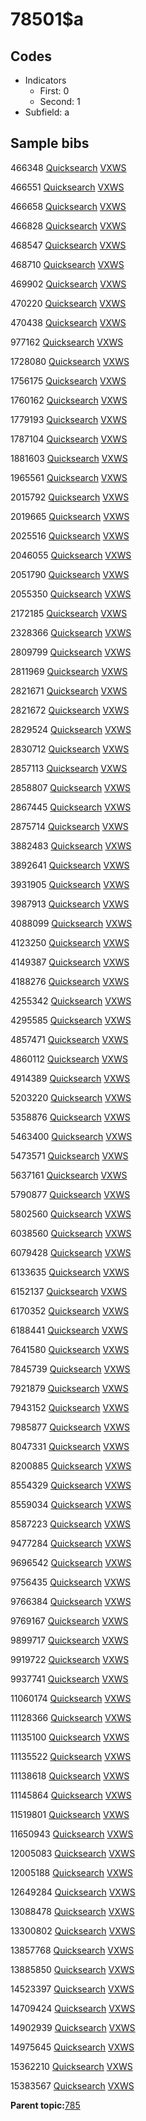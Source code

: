# 78501$a

## Codes

-   Indicators
    -   First: 0
    -   Second: 1
-   Subfield: a

## Sample bibs

466348 [Quicksearch](https://search.library.yale.edu/catalog/466348) [VXWS](http://prodorbis.library.yale.edu:7014/vxws/GetHoldingsService?bibId=466348)

466551 [Quicksearch](https://search.library.yale.edu/catalog/466551) [VXWS](http://prodorbis.library.yale.edu:7014/vxws/GetHoldingsService?bibId=466551)

466658 [Quicksearch](https://search.library.yale.edu/catalog/466658) [VXWS](http://prodorbis.library.yale.edu:7014/vxws/GetHoldingsService?bibId=466658)

466828 [Quicksearch](https://search.library.yale.edu/catalog/466828) [VXWS](http://prodorbis.library.yale.edu:7014/vxws/GetHoldingsService?bibId=466828)

468547 [Quicksearch](https://search.library.yale.edu/catalog/468547) [VXWS](http://prodorbis.library.yale.edu:7014/vxws/GetHoldingsService?bibId=468547)

468710 [Quicksearch](https://search.library.yale.edu/catalog/468710) [VXWS](http://prodorbis.library.yale.edu:7014/vxws/GetHoldingsService?bibId=468710)

469902 [Quicksearch](https://search.library.yale.edu/catalog/469902) [VXWS](http://prodorbis.library.yale.edu:7014/vxws/GetHoldingsService?bibId=469902)

470220 [Quicksearch](https://search.library.yale.edu/catalog/470220) [VXWS](http://prodorbis.library.yale.edu:7014/vxws/GetHoldingsService?bibId=470220)

470438 [Quicksearch](https://search.library.yale.edu/catalog/470438) [VXWS](http://prodorbis.library.yale.edu:7014/vxws/GetHoldingsService?bibId=470438)

977162 [Quicksearch](https://search.library.yale.edu/catalog/977162) [VXWS](http://prodorbis.library.yale.edu:7014/vxws/GetHoldingsService?bibId=977162)

1728080 [Quicksearch](https://search.library.yale.edu/catalog/1728080) [VXWS](http://prodorbis.library.yale.edu:7014/vxws/GetHoldingsService?bibId=1728080)

1756175 [Quicksearch](https://search.library.yale.edu/catalog/1756175) [VXWS](http://prodorbis.library.yale.edu:7014/vxws/GetHoldingsService?bibId=1756175)

1760162 [Quicksearch](https://search.library.yale.edu/catalog/1760162) [VXWS](http://prodorbis.library.yale.edu:7014/vxws/GetHoldingsService?bibId=1760162)

1779193 [Quicksearch](https://search.library.yale.edu/catalog/1779193) [VXWS](http://prodorbis.library.yale.edu:7014/vxws/GetHoldingsService?bibId=1779193)

1787104 [Quicksearch](https://search.library.yale.edu/catalog/1787104) [VXWS](http://prodorbis.library.yale.edu:7014/vxws/GetHoldingsService?bibId=1787104)

1881603 [Quicksearch](https://search.library.yale.edu/catalog/1881603) [VXWS](http://prodorbis.library.yale.edu:7014/vxws/GetHoldingsService?bibId=1881603)

1965561 [Quicksearch](https://search.library.yale.edu/catalog/1965561) [VXWS](http://prodorbis.library.yale.edu:7014/vxws/GetHoldingsService?bibId=1965561)

2015792 [Quicksearch](https://search.library.yale.edu/catalog/2015792) [VXWS](http://prodorbis.library.yale.edu:7014/vxws/GetHoldingsService?bibId=2015792)

2019665 [Quicksearch](https://search.library.yale.edu/catalog/2019665) [VXWS](http://prodorbis.library.yale.edu:7014/vxws/GetHoldingsService?bibId=2019665)

2025516 [Quicksearch](https://search.library.yale.edu/catalog/2025516) [VXWS](http://prodorbis.library.yale.edu:7014/vxws/GetHoldingsService?bibId=2025516)

2046055 [Quicksearch](https://search.library.yale.edu/catalog/2046055) [VXWS](http://prodorbis.library.yale.edu:7014/vxws/GetHoldingsService?bibId=2046055)

2051790 [Quicksearch](https://search.library.yale.edu/catalog/2051790) [VXWS](http://prodorbis.library.yale.edu:7014/vxws/GetHoldingsService?bibId=2051790)

2055350 [Quicksearch](https://search.library.yale.edu/catalog/2055350) [VXWS](http://prodorbis.library.yale.edu:7014/vxws/GetHoldingsService?bibId=2055350)

2172185 [Quicksearch](https://search.library.yale.edu/catalog/2172185) [VXWS](http://prodorbis.library.yale.edu:7014/vxws/GetHoldingsService?bibId=2172185)

2328366 [Quicksearch](https://search.library.yale.edu/catalog/2328366) [VXWS](http://prodorbis.library.yale.edu:7014/vxws/GetHoldingsService?bibId=2328366)

2809799 [Quicksearch](https://search.library.yale.edu/catalog/2809799) [VXWS](http://prodorbis.library.yale.edu:7014/vxws/GetHoldingsService?bibId=2809799)

2811969 [Quicksearch](https://search.library.yale.edu/catalog/2811969) [VXWS](http://prodorbis.library.yale.edu:7014/vxws/GetHoldingsService?bibId=2811969)

2821671 [Quicksearch](https://search.library.yale.edu/catalog/2821671) [VXWS](http://prodorbis.library.yale.edu:7014/vxws/GetHoldingsService?bibId=2821671)

2821672 [Quicksearch](https://search.library.yale.edu/catalog/2821672) [VXWS](http://prodorbis.library.yale.edu:7014/vxws/GetHoldingsService?bibId=2821672)

2829524 [Quicksearch](https://search.library.yale.edu/catalog/2829524) [VXWS](http://prodorbis.library.yale.edu:7014/vxws/GetHoldingsService?bibId=2829524)

2830712 [Quicksearch](https://search.library.yale.edu/catalog/2830712) [VXWS](http://prodorbis.library.yale.edu:7014/vxws/GetHoldingsService?bibId=2830712)

2857113 [Quicksearch](https://search.library.yale.edu/catalog/2857113) [VXWS](http://prodorbis.library.yale.edu:7014/vxws/GetHoldingsService?bibId=2857113)

2858807 [Quicksearch](https://search.library.yale.edu/catalog/2858807) [VXWS](http://prodorbis.library.yale.edu:7014/vxws/GetHoldingsService?bibId=2858807)

2867445 [Quicksearch](https://search.library.yale.edu/catalog/2867445) [VXWS](http://prodorbis.library.yale.edu:7014/vxws/GetHoldingsService?bibId=2867445)

2875714 [Quicksearch](https://search.library.yale.edu/catalog/2875714) [VXWS](http://prodorbis.library.yale.edu:7014/vxws/GetHoldingsService?bibId=2875714)

3882483 [Quicksearch](https://search.library.yale.edu/catalog/3882483) [VXWS](http://prodorbis.library.yale.edu:7014/vxws/GetHoldingsService?bibId=3882483)

3892641 [Quicksearch](https://search.library.yale.edu/catalog/3892641) [VXWS](http://prodorbis.library.yale.edu:7014/vxws/GetHoldingsService?bibId=3892641)

3931905 [Quicksearch](https://search.library.yale.edu/catalog/3931905) [VXWS](http://prodorbis.library.yale.edu:7014/vxws/GetHoldingsService?bibId=3931905)

3987913 [Quicksearch](https://search.library.yale.edu/catalog/3987913) [VXWS](http://prodorbis.library.yale.edu:7014/vxws/GetHoldingsService?bibId=3987913)

4088099 [Quicksearch](https://search.library.yale.edu/catalog/4088099) [VXWS](http://prodorbis.library.yale.edu:7014/vxws/GetHoldingsService?bibId=4088099)

4123250 [Quicksearch](https://search.library.yale.edu/catalog/4123250) [VXWS](http://prodorbis.library.yale.edu:7014/vxws/GetHoldingsService?bibId=4123250)

4149387 [Quicksearch](https://search.library.yale.edu/catalog/4149387) [VXWS](http://prodorbis.library.yale.edu:7014/vxws/GetHoldingsService?bibId=4149387)

4188276 [Quicksearch](https://search.library.yale.edu/catalog/4188276) [VXWS](http://prodorbis.library.yale.edu:7014/vxws/GetHoldingsService?bibId=4188276)

4255342 [Quicksearch](https://search.library.yale.edu/catalog/4255342) [VXWS](http://prodorbis.library.yale.edu:7014/vxws/GetHoldingsService?bibId=4255342)

4295585 [Quicksearch](https://search.library.yale.edu/catalog/4295585) [VXWS](http://prodorbis.library.yale.edu:7014/vxws/GetHoldingsService?bibId=4295585)

4857471 [Quicksearch](https://search.library.yale.edu/catalog/4857471) [VXWS](http://prodorbis.library.yale.edu:7014/vxws/GetHoldingsService?bibId=4857471)

4860112 [Quicksearch](https://search.library.yale.edu/catalog/4860112) [VXWS](http://prodorbis.library.yale.edu:7014/vxws/GetHoldingsService?bibId=4860112)

4914389 [Quicksearch](https://search.library.yale.edu/catalog/4914389) [VXWS](http://prodorbis.library.yale.edu:7014/vxws/GetHoldingsService?bibId=4914389)

5203220 [Quicksearch](https://search.library.yale.edu/catalog/5203220) [VXWS](http://prodorbis.library.yale.edu:7014/vxws/GetHoldingsService?bibId=5203220)

5358876 [Quicksearch](https://search.library.yale.edu/catalog/5358876) [VXWS](http://prodorbis.library.yale.edu:7014/vxws/GetHoldingsService?bibId=5358876)

5463400 [Quicksearch](https://search.library.yale.edu/catalog/5463400) [VXWS](http://prodorbis.library.yale.edu:7014/vxws/GetHoldingsService?bibId=5463400)

5473571 [Quicksearch](https://search.library.yale.edu/catalog/5473571) [VXWS](http://prodorbis.library.yale.edu:7014/vxws/GetHoldingsService?bibId=5473571)

5637161 [Quicksearch](https://search.library.yale.edu/catalog/5637161) [VXWS](http://prodorbis.library.yale.edu:7014/vxws/GetHoldingsService?bibId=5637161)

5790877 [Quicksearch](https://search.library.yale.edu/catalog/5790877) [VXWS](http://prodorbis.library.yale.edu:7014/vxws/GetHoldingsService?bibId=5790877)

5802560 [Quicksearch](https://search.library.yale.edu/catalog/5802560) [VXWS](http://prodorbis.library.yale.edu:7014/vxws/GetHoldingsService?bibId=5802560)

6038560 [Quicksearch](https://search.library.yale.edu/catalog/6038560) [VXWS](http://prodorbis.library.yale.edu:7014/vxws/GetHoldingsService?bibId=6038560)

6079428 [Quicksearch](https://search.library.yale.edu/catalog/6079428) [VXWS](http://prodorbis.library.yale.edu:7014/vxws/GetHoldingsService?bibId=6079428)

6133635 [Quicksearch](https://search.library.yale.edu/catalog/6133635) [VXWS](http://prodorbis.library.yale.edu:7014/vxws/GetHoldingsService?bibId=6133635)

6152137 [Quicksearch](https://search.library.yale.edu/catalog/6152137) [VXWS](http://prodorbis.library.yale.edu:7014/vxws/GetHoldingsService?bibId=6152137)

6170352 [Quicksearch](https://search.library.yale.edu/catalog/6170352) [VXWS](http://prodorbis.library.yale.edu:7014/vxws/GetHoldingsService?bibId=6170352)

6188441 [Quicksearch](https://search.library.yale.edu/catalog/6188441) [VXWS](http://prodorbis.library.yale.edu:7014/vxws/GetHoldingsService?bibId=6188441)

7641580 [Quicksearch](https://search.library.yale.edu/catalog/7641580) [VXWS](http://prodorbis.library.yale.edu:7014/vxws/GetHoldingsService?bibId=7641580)

7845739 [Quicksearch](https://search.library.yale.edu/catalog/7845739) [VXWS](http://prodorbis.library.yale.edu:7014/vxws/GetHoldingsService?bibId=7845739)

7921879 [Quicksearch](https://search.library.yale.edu/catalog/7921879) [VXWS](http://prodorbis.library.yale.edu:7014/vxws/GetHoldingsService?bibId=7921879)

7943152 [Quicksearch](https://search.library.yale.edu/catalog/7943152) [VXWS](http://prodorbis.library.yale.edu:7014/vxws/GetHoldingsService?bibId=7943152)

7985877 [Quicksearch](https://search.library.yale.edu/catalog/7985877) [VXWS](http://prodorbis.library.yale.edu:7014/vxws/GetHoldingsService?bibId=7985877)

8047331 [Quicksearch](https://search.library.yale.edu/catalog/8047331) [VXWS](http://prodorbis.library.yale.edu:7014/vxws/GetHoldingsService?bibId=8047331)

8200885 [Quicksearch](https://search.library.yale.edu/catalog/8200885) [VXWS](http://prodorbis.library.yale.edu:7014/vxws/GetHoldingsService?bibId=8200885)

8554329 [Quicksearch](https://search.library.yale.edu/catalog/8554329) [VXWS](http://prodorbis.library.yale.edu:7014/vxws/GetHoldingsService?bibId=8554329)

8559034 [Quicksearch](https://search.library.yale.edu/catalog/8559034) [VXWS](http://prodorbis.library.yale.edu:7014/vxws/GetHoldingsService?bibId=8559034)

8587223 [Quicksearch](https://search.library.yale.edu/catalog/8587223) [VXWS](http://prodorbis.library.yale.edu:7014/vxws/GetHoldingsService?bibId=8587223)

9477284 [Quicksearch](https://search.library.yale.edu/catalog/9477284) [VXWS](http://prodorbis.library.yale.edu:7014/vxws/GetHoldingsService?bibId=9477284)

9696542 [Quicksearch](https://search.library.yale.edu/catalog/9696542) [VXWS](http://prodorbis.library.yale.edu:7014/vxws/GetHoldingsService?bibId=9696542)

9756435 [Quicksearch](https://search.library.yale.edu/catalog/9756435) [VXWS](http://prodorbis.library.yale.edu:7014/vxws/GetHoldingsService?bibId=9756435)

9766384 [Quicksearch](https://search.library.yale.edu/catalog/9766384) [VXWS](http://prodorbis.library.yale.edu:7014/vxws/GetHoldingsService?bibId=9766384)

9769167 [Quicksearch](https://search.library.yale.edu/catalog/9769167) [VXWS](http://prodorbis.library.yale.edu:7014/vxws/GetHoldingsService?bibId=9769167)

9899717 [Quicksearch](https://search.library.yale.edu/catalog/9899717) [VXWS](http://prodorbis.library.yale.edu:7014/vxws/GetHoldingsService?bibId=9899717)

9919722 [Quicksearch](https://search.library.yale.edu/catalog/9919722) [VXWS](http://prodorbis.library.yale.edu:7014/vxws/GetHoldingsService?bibId=9919722)

9937741 [Quicksearch](https://search.library.yale.edu/catalog/9937741) [VXWS](http://prodorbis.library.yale.edu:7014/vxws/GetHoldingsService?bibId=9937741)

11060174 [Quicksearch](https://search.library.yale.edu/catalog/11060174) [VXWS](http://prodorbis.library.yale.edu:7014/vxws/GetHoldingsService?bibId=11060174)

11128366 [Quicksearch](https://search.library.yale.edu/catalog/11128366) [VXWS](http://prodorbis.library.yale.edu:7014/vxws/GetHoldingsService?bibId=11128366)

11135100 [Quicksearch](https://search.library.yale.edu/catalog/11135100) [VXWS](http://prodorbis.library.yale.edu:7014/vxws/GetHoldingsService?bibId=11135100)

11135522 [Quicksearch](https://search.library.yale.edu/catalog/11135522) [VXWS](http://prodorbis.library.yale.edu:7014/vxws/GetHoldingsService?bibId=11135522)

11138618 [Quicksearch](https://search.library.yale.edu/catalog/11138618) [VXWS](http://prodorbis.library.yale.edu:7014/vxws/GetHoldingsService?bibId=11138618)

11145864 [Quicksearch](https://search.library.yale.edu/catalog/11145864) [VXWS](http://prodorbis.library.yale.edu:7014/vxws/GetHoldingsService?bibId=11145864)

11519801 [Quicksearch](https://search.library.yale.edu/catalog/11519801) [VXWS](http://prodorbis.library.yale.edu:7014/vxws/GetHoldingsService?bibId=11519801)

11650943 [Quicksearch](https://search.library.yale.edu/catalog/11650943) [VXWS](http://prodorbis.library.yale.edu:7014/vxws/GetHoldingsService?bibId=11650943)

12005083 [Quicksearch](https://search.library.yale.edu/catalog/12005083) [VXWS](http://prodorbis.library.yale.edu:7014/vxws/GetHoldingsService?bibId=12005083)

12005188 [Quicksearch](https://search.library.yale.edu/catalog/12005188) [VXWS](http://prodorbis.library.yale.edu:7014/vxws/GetHoldingsService?bibId=12005188)

12649284 [Quicksearch](https://search.library.yale.edu/catalog/12649284) [VXWS](http://prodorbis.library.yale.edu:7014/vxws/GetHoldingsService?bibId=12649284)

13088478 [Quicksearch](https://search.library.yale.edu/catalog/13088478) [VXWS](http://prodorbis.library.yale.edu:7014/vxws/GetHoldingsService?bibId=13088478)

13300802 [Quicksearch](https://search.library.yale.edu/catalog/13300802) [VXWS](http://prodorbis.library.yale.edu:7014/vxws/GetHoldingsService?bibId=13300802)

13857768 [Quicksearch](https://search.library.yale.edu/catalog/13857768) [VXWS](http://prodorbis.library.yale.edu:7014/vxws/GetHoldingsService?bibId=13857768)

13885850 [Quicksearch](https://search.library.yale.edu/catalog/13885850) [VXWS](http://prodorbis.library.yale.edu:7014/vxws/GetHoldingsService?bibId=13885850)

14523397 [Quicksearch](https://search.library.yale.edu/catalog/14523397) [VXWS](http://prodorbis.library.yale.edu:7014/vxws/GetHoldingsService?bibId=14523397)

14709424 [Quicksearch](https://search.library.yale.edu/catalog/14709424) [VXWS](http://prodorbis.library.yale.edu:7014/vxws/GetHoldingsService?bibId=14709424)

14902939 [Quicksearch](https://search.library.yale.edu/catalog/14902939) [VXWS](http://prodorbis.library.yale.edu:7014/vxws/GetHoldingsService?bibId=14902939)

14975645 [Quicksearch](https://search.library.yale.edu/catalog/14975645) [VXWS](http://prodorbis.library.yale.edu:7014/vxws/GetHoldingsService?bibId=14975645)

15362210 [Quicksearch](https://search.library.yale.edu/catalog/15362210) [VXWS](http://prodorbis.library.yale.edu:7014/vxws/GetHoldingsService?bibId=15362210)

15383567 [Quicksearch](https://search.library.yale.edu/catalog/15383567) [VXWS](http://prodorbis.library.yale.edu:7014/vxws/GetHoldingsService?bibId=15383567)

**Parent topic:**[785](../../tags/785/785.md)

